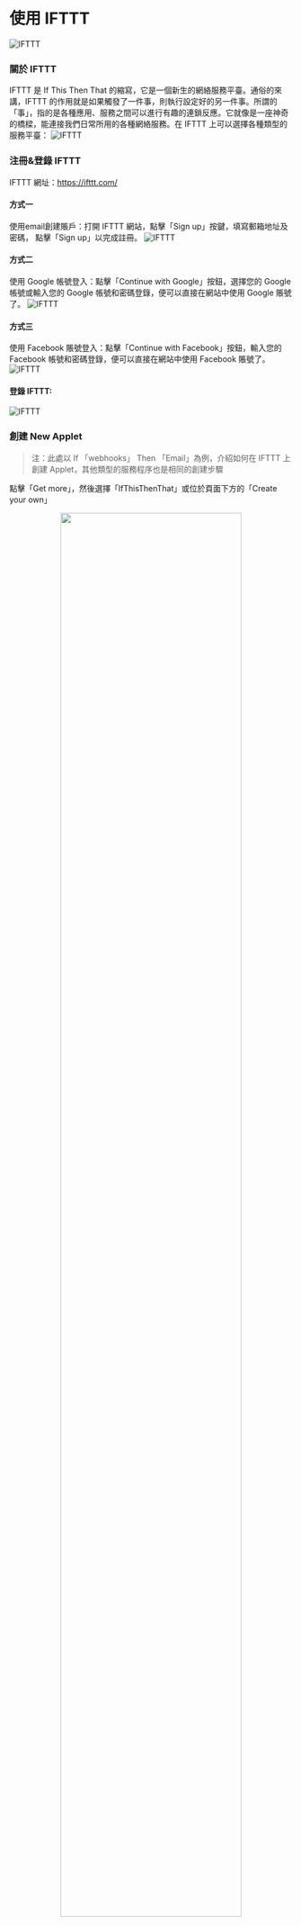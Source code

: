 # 使用 IFTTT

![IFTTT](../media/ifttt_mainPage.png)

### 關於 IFTTT

IFTTT 是 If This Then That 的縮寫，它是一個新生的網絡服務平臺。通俗的來講，IFTTT 的作用就是如果觸發了一件事，則執行設定好的另一件事。所謂的「事」，指的是各種應用、服務之間可以進行有趣的連鎖反應。它就像是一座神奇的橋樑，能連接我們日常所用的各種網絡服務。在 IFTTT 上可以選擇各種類型的服務平臺：
![IFTTT](../media/ifttt_1.png)

### 注冊&登錄 IFTTT

IFTTT 網址：https://ifttt.com/

#### 方式一

使用email創建賬戶：打開 IFTTT 網站，點擊「Sign up」按鍵，填寫郵箱地址及密碼， 點擊「Sign up」以完成註冊。
![IFTTT](../media/ifttt_signup.png)

#### 方式二

使用 Google 帳號登入：點擊「Continue with Google」按鈕，選擇您的 Google 帳號或輸入您的 Google 帳號和密碼登錄，便可以直接在網站中使用 Google 賬號了。
![IFTTT](../media/ifttt_google.png)

#### 方式三

使用 Facebook 賬號登入：點擊「Continue with Facebook」按鈕，輸入您的 Facebook 帳號和密碼登錄，便可以直接在網站中使用 Facebook 賬號了。
![IFTTT](../media/ifttt_facebook.png)

#### 登錄 IFTTT:
![IFTTT](../media/ifttt_signin.png)


### 創建 New Applet

> 注：此處以 If 「webhooks」 Then 「Email」為例，介紹如何在 IFTTT 上創建 Applet，其他類型的服務程序也是相同的創建步驟

點擊「Get more」，然後選擇「IfThisThenThat」或位於頁面下方的「Create your own」

<div style="text-align:center;margin:10px 0 10px 0;">
<img src="../media/ifttt_new_1.png" width=80%/>
<img src="../media/ifttt_new_2.png" width=70%/>
</div>

#### 添加 Webhooks

點擊「+This」

<div style="text-align:center;margin:10px 0 10px 0;">
<img src="../media/ifttt_new_3.png" width=80%/>
</div>

搜索並添加「webhooks」

<div style="text-align:center;margin:10px 0 10px 0;">
<img src="../media/ifttt_new_4.png" width=80%/>
</div>

#### 創建 trigger

點擊「Connect」按鈕連接「webhooks」，然後選擇「trigger」類型

<div style="text-align:center;margin:10px 0 10px 0;">
<img src="../media/ifttt_new_5.png" width=80%/>
</div>

填寫 Event 名字，點擊「Create trigger」完成 trigger 的創建

<div style="text-align:center;margin:10px 0 10px 0;">
<img src="../media/ifttt_new_6.png" width=40%/>
</div>

#### 添加 Email

點擊「Connect」按鈕連接「Email」，鏈接並驗證你的郵箱

<div style="text-align:center;margin:10px 0 10px 0;">
<img src="../media/ifttt_new_8.png" width=80%/>
</div>

#### 創建 Action

填入 PIN 碼，點擊「Connect」按鈕，然後選擇「Send me an email」

<div style="text-align:center;margin:10px 0 10px 0;">
<img src="../media/ifttt_new_9.png" width=80%/>
</div>

在「Subject」中填入郵件的標題，「body」中填入郵件的内容，填寫完成后點擊「Create action」

<div style="text-align:center;margin:10px 0 10px 0;">
<img src="../media/ifttt_new_10.png" width=40%/>
</div>

#### 成功創建 Applet

點擊「Finish」按鍵后即完成 Applet 的創建，界面跳轉回到主界面

> 此 Applet 的含義是儅教學模組的規定按鈕處於高（也即“打開”）的狀態時，通過觸發 Webhooks，就會向郵箱發送郵件

<div style="text-align:center;margin:10px 0 10px 0;">
<img src="../media/ifttt_new_11.png" width=40% />
<img src="../media/ifttt_new_12.png" width=80%/>
</div>

### 獲取 Applet 的 Key

每個 Applet 都有各自獨立且唯一的 Key，用於連接 CocoMod 和 Webhooks，程式會根據 Key ，找到並觸發對應 Applet 的事件，讓 Applet 去執行另外一個事件

在「My services」中點擊「Webhooks」

<div style="text-align:center;margin:10px 0 10px 0;">
<img src="../media/ifttt_key_1.png" width=80%/>
</div>

點擊「Documentation」

<div style="text-align:center;margin:10px 0 10px 0;">
<img src="../media/ifttt_key_2.png" width=80%/>
</div>

頁面中「Your key is:」後面的一串字母數字便是當前這個  Applet 的 Key

<div style="text-align:center;margin:10px 0 10px 0;">
<img src="../media/ifttt_key_3.png" width=80%/>
</div>

### 修改或刪除 Applet

點擊「Settings」

<div style="text-align:center;margin:10px 0 10px 0;">
<img src="../media/ifttt_setting_1.png" width=80%/>
</div>

修改 Applet 的内容：在界面中修改内容后點擊「Save」
刪除：直接點擊「Delete」

<div style="text-align:center;margin:10px 0 10px 0;">
<img src="../media/ifttt_setting_2.png" width=40%/>
</div>

若要修改或移除 Applet 中的 trigger，也同樣可以在每個 trigger 的「Settings」界面中進行操作

### 案例

如果教學模組電位器的數值高於預定值，就會觸發 Webhooks ，向郵箱發送郵件；否則不發送。

#### 模組組裝

將主機板模組、WiFi 通訊模組以及教學模組拼接在一起

> 注：需對主機板模組和 WiFi 通訊模組分別上傳對應模式下的積木程式后再拼接在一起

<div style="text-align:center;margin:0px 0 20px 0;">
  <img src="../media/cocoCloud_project_1.jpg" width=40%/>
  </div>

#### 積木編程

##### 主機板模式:

<div style="text-align:center;margin:0px 0 20px 0;">
  <img src="../media/ifttt_project1.main.png"/>
  </div>

##### WiFi模式:

> 注：編寫程式時，請注意將聯網積木中的 WiFi 名稱和密碼改成你自己要連接的

<div style="text-align:center;margin:0px 0 20px 0;">
  <img src="../media/ifttt_project1.wifi.png"/>
  </div>

##### 最終效果

程式上傳完成後，轉動教學模組上的電位器，前往你的郵箱查看逆時針旋轉到數值較大時是否會有郵件發送過來

<div style="text-align:center;margin:0px 0 20px 0;">
  <img src="../media/ifttt_project1.result.png" width=70%/>
  </div>
